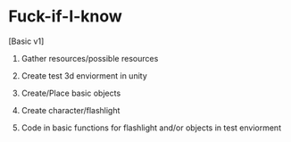 Fuck-if-I-know
==============
[Basic v1]

1.  Gather resources/possible resources

2.  Create test 3d enviorment in unity

3.  Create/Place basic objects

4.  Create character/flashlight

5.  Code in basic functions for flashlight and/or objects in test enviorment
